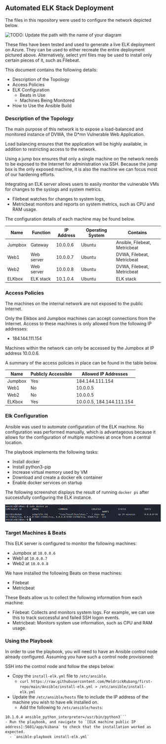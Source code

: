 ## Automated ELK Stack Deployment

The files in this repository were used to configure the network depicted below.

![TODO: Update the path with the name of your diagram](Images/diagram_filename.png)

These files have been tested and used to generate a live ELK deployment on Azure. They can be used to either recreate the entire deployment pictured above. Alternatively, select yml files may be used to install only certain pieces of it, such as Filebeat.

This document contains the following details:
- Description of the Topology
- Access Policies
- ELK Configuration
  - Beats in Use
  - Machines Being Monitored
- How to Use the Ansible Build


### Description of the Topology

The main purpose of this network is to expose a load-balanced and monitored instance of DVWA, the D*mn Vulnerable Web Application.

Load balancing ensures that the application will be highly available, in addition to restricting access to the network.

Using a jump box ensures that only a single machine on the network needs to be exposed to the Internet for administration via SSH. Because the jump box is the only exposed machine, it is also the machine we can focus most of our hardening efforts.

Integrating an ELK server allows users to easily monitor the vulnerable VMs for changes to the syslogs and system metrics.
- Filebeat watches for changes to system logs, 
- Metricbeat monitors and reports on system metrics, such as CPU and RAM usage.

The configuration details of each machine may be found below.

| Name     | Function   | IP Address | Operating System | Contains                      |
|----------|------------|------------|------------------|-------------------------------|
| Jumpbox  | Gateway    | 10.0.0.6   | Ubuntu           | Ansible, Filebeat, Metricbeat |
| Web1     | Web server | 10.0.0.7   | Ubuntu           | DVWA, Filebeat, Metricbeat    |
| Web2     | Web server | 10.0.0.8   | Ubuntu           | DVWA, Filebeat, Metricbeat    |
| ELKbox   | ELK stack  | 10.1.0.4   | Ubuntu           | ELK stack                     |

### Access Policies

The machines on the internal network are not exposed to the public Internet. 

Only the Elkbox and Jumpbox machines can accept connections from the Internet. Access to these machines is only allowed from the following IP addresses:
- 184.144.111.154

Machines within the network can only be accessed by the Jumpbox at IP address 10.0.0.6.

A summary of the access policies in place can be found in the table below.

| Name    | Publicly Accessible | Allowed IP Addresses      |
|---------|---------------------|---------------------------|
| Jumpbox | Yes                 | 184.144.111.154           |
| Web1    | No                  | 10.0.0.5                  |
| Web2    | No                  | 10.0.0.5                  |
| ELKbox  | Yes                 | 10.0.0.5, 184.144.111.154 |

### Elk Configuration

Ansible was used to automate configuration of the ELK machine. No configuration was performed manually, which is advantageous because it allows for the configuration of multiple machines at once from a central location.

The playbook implements the following tasks:
- Install docker
- Install python3-pip
- Increase virtual memory used by VM
- Download and create a docker elk container
- Enable docker services on startup

The following screenshot displays the result of running `docker ps` after successfully configuring the ELK instance.

![docker output](Images/docker_ps_output.png)

### Target Machines & Beats
This ELK server is configured to monitor the following machines:
- Jumpbox at `10.0.0.6`
- Web1 at `10.0.0.7`
- Web2 at `10.0.0.8`

We have installed the following Beats on these machines:
- Filebeat
- Metricbeat

These Beats allow us to collect the following information from each machine:
- Filebeat: Collects and monitors system logs. For example, we can use this to track successful and failed SSH logon events.
- Metricbeat: Monitors system use information, such as CPU and RAM usage.

### Using the Playbook
In order to use the playbook, you will need to have an Ansible control node already configured. Assuming you have such a control node provisioned: 

SSH into the control node and follow the steps below:
- Copy the `install-elk.yml` file to `/etc/ansible`.
  - `curl https://raw.githubusercontent.com/MeldrickRubang/first-repo/main/Ansible/install-elk.yml > /etc/ansible/install-elk.yml`
- Update the `/etc/ansible/hosts` file to include the IP address of the machine you wish to have elk installed on.
  - Add the following to `/etc/ansible/hosts`:
```[elk]
10.1.0.4 ansible_python_interpreter=/usr/bin/python3```
- Run the playbook, and navigate to `[ELK machine public IP address]:5601/app/kibana` to check that the installation worked as expected.
  - `ansible-playbook install-elk.yml`